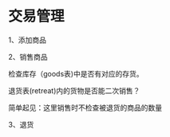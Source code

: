 # 交易管理

1、添加商品



2、销售商品

检查库存（goods表)中是否有对应的存货。

退货表(retreat)内的货物是否能二次销售？

简单起见：这里销售时不检查被退货的商品的数量

3、退货

